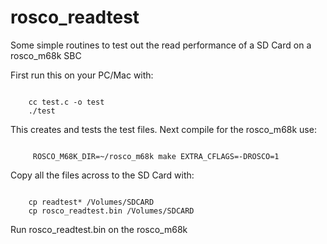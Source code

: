# rosco_readtest
Some simple routines to test out the read performance of a SD Card on a rosco_m68k SBC

First run this on your PC/Mac with:

<code>
    cc test.c -o test 
    ./test
</code>

This creates and tests the test files. Next compile for the rosco_m68k use:

<code>
     ROSCO_M68K_DIR=~/rosco_m68k make EXTRA_CFLAGS=-DROSCO=1
</code>

Copy all the files across to the SD Card with:

<code>
    cp readtest* /Volumes/SDCARD
    cp rosco_readtest.bin /Volumes/SDCARD
</code>

Run rosco_readtest.bin on the rosco_m68k

